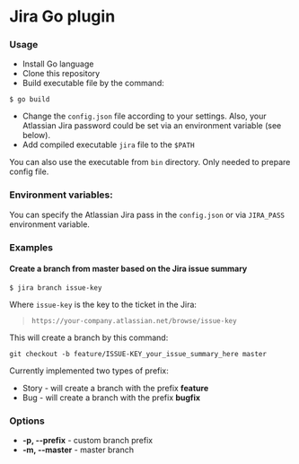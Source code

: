 # Jira Go plugin

### Usage
* Install Go language
* Clone this repository
* Build executable file by the command:

```
$ go build
```

* Change the `config.json` file according to your settings. Also, your Atlassian Jira password could be set via an environment variable (see below).
* Add compiled executable `jira` file to the `$PATH`

You can also use the executable from `bin` directory. Only needed to prepare config file.

### Environment variables:
You can specify the Atlassian Jira pass in the `config.json` or via `JIRA_PASS` environment variable.

### Examples

#### Create a branch from master based on the Jira issue summary

```
$ jira branch issue-key
```
Where `issue-key` is the key to the ticket in the Jira:
> `https://your-company.atlassian.net/browse/issue-key`

This will create a branch by this command:

```
git checkout -b feature/ISSUE-KEY_your_issue_summary_here master
```

Currently implemented two types of prefix:
* Story - will create a branch with the prefix **feature**
* Bug - will create a branch with the prefix **bugfix**

### Options
* **-p, --prefix** - custom branch prefix 
* **-m, --master** - master branch